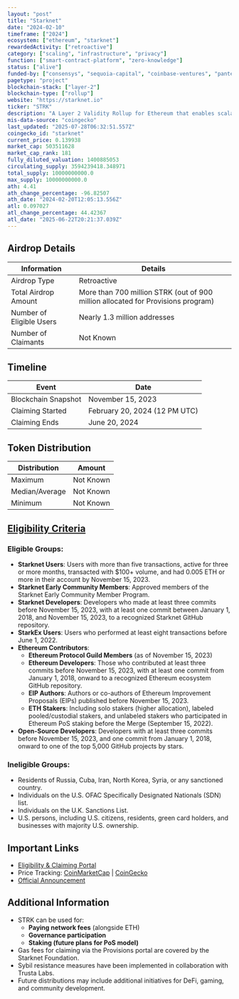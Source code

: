 ```yaml
---
layout: "post"
title: "Starknet"
date: "2024-02-10"
timeframe: ["2024"]
ecosystem: ["ethereum", "starknet"]
rewardedActivity: ["retroactive"]
category: ["scaling", "infrastructure", "privacy"]
function: ["smart-contract-platform", "zero-knowledge"]
status: ["alive"]
funded-by: ["consensys", "sequoia-capital", "coinbase-ventures", "pantera-capital", "polychain-capital", "alameda-research", "paradigm", "multicoin-capital"]
pagetype: "project"
blockchain-stack: ["layer-2"]
blockchain-type: ["rollup"]
website: "https://starknet.io"
ticker: "STRK"
description: "A Layer 2 Validity Rollup for Ethereum that enables scalable and low-cost transactions using STARK cryptography."
mis-data-source: "coingecko"
last_updated: "2025-07-28T06:32:51.557Z"
coingecko_id: "starknet"
current_price: 0.139938
market_cap: 503511628
market_cap_rank: 181
fully_diluted_valuation: 1400885053
circulating_supply: 3594239418.348971
total_supply: 10000000000.0
max_supply: 10000000000.0
ath: 4.41
ath_change_percentage: -96.82507
ath_date: "2024-02-20T12:05:13.556Z"
atl: 0.097027
atl_change_percentage: 44.42367
atl_date: "2025-06-22T20:21:37.039Z"
---
```


## Airdrop Details

| Information              | Details                                                                          |
| ------------------------ | -------------------------------------------------------------------------------- |
| Airdrop Type             | Retroactive                                                                      |
| Total Airdrop Amount     | More than 700 million STRK (out of 900 million allocated for Provisions program) |
| Number of Eligible Users | Nearly 1.3 million addresses                                                     |
| Number of Claimants      | Not Known                                                                        |

## Timeline

| Event               | Date                          |
| ------------------- | ----------------------------- |
| Blockchain Snapshot | November 15, 2023             |
| Claiming Started    | February 20, 2024 (12 PM UTC) |
| Claiming Ends       | June 20, 2024                 |

## Token Distribution

| Distribution   | Amount    |
| -------------- | --------- |
| Maximum        | Not Known |
| Median/Average | Not Known |
| Minimum        | Not Known |

## [Eligibility Criteria](https://provisions.starknet.io)

### Eligible Groups:

- **Starknet Users**: Users with more than five transactions, active for three or more months, transacted with $100+ volume, and had 0.005 ETH or more in their account by November 15, 2023.
- **Starknet Early Community Members**: Approved members of the Starknet Early Community Member Program.
- **Starknet Developers**: Developers who made at least three commits before November 15, 2023, with at least one commit between January 1, 2018, and November 15, 2023, to a recognized Starknet GitHub repository.
- **StarkEx Users**: Users who performed at least eight transactions before June 1, 2022.
- **Ethereum Contributors**:
  - **Ethereum Protocol Guild Members** (as of November 15, 2023)
  - **Ethereum Developers**: Those who contributed at least three commits before November 15, 2023, with at least one commit from January 1, 2018, onward to a recognized Ethereum ecosystem GitHub repository.
  - **EIP Authors**: Authors or co-authors of Ethereum Improvement Proposals (EIPs) published before November 15, 2023.
  - **ETH Stakers**: Including solo stakers (higher allocation), labeled pooled/custodial stakers, and unlabeled stakers who participated in Ethereum PoS staking before the Merge (September 15, 2022).
- **Open-Source Developers**: Developers with at least three commits before November 15, 2023, and one commit from January 1, 2018, onward to one of the top 5,000 GitHub projects by stars.

### Ineligible Groups:

- Residents of Russia, Cuba, Iran, North Korea, Syria, or any sanctioned country.
- Individuals on the U.S. OFAC Specifically Designated Nationals (SDN) list.
- Individuals on the U.K. Sanctions List.
- U.S. persons, including U.S. citizens, residents, green card holders, and businesses with majority U.S. ownership.

## Important Links

- [Eligibility & Claiming Portal](https://provisions.starknet.io)
- Price Tracking: [CoinMarketCap](https://coinmarketcap.com/currencies/starknet) | [CoinGecko](https://www.coingecko.com/en/coins/starknet)
- [Official Announcement](https://medium.com/@StarknetFoundation/introducing-the-starknet-provisions-program-05d03ce13970)

## Additional Information

- STRK can be used for:
  - **Paying network fees** (alongside ETH)
  - **Governance participation**
  - **Staking (future plans for PoS model)**
- Gas fees for claiming via the Provisions portal are covered by the Starknet Foundation.
- Sybil resistance measures have been implemented in collaboration with Trusta Labs.
- Future distributions may include additional initiatives for DeFi, gaming, and community development.